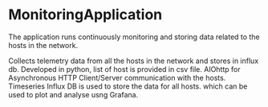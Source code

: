 # MonitoringApplication
The application runs continuously monitoring and storing data related to the hosts in the network.

Collects telemetry data from all the hosts in the network and stores in influx db.
Developed in python, list of host is provided in csv file.
AIOhttp for Asynchronous HTTP Client/Server communication with the hosts.
Timeseries Influx DB is used to store the data for all hosts. which can be used to plot and analyse usng Grafana.
